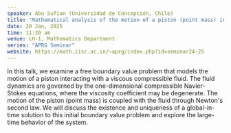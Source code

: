 ```yaml
---
speaker: Abu Sufian (Universidad de Concepción, Chile)
title: "Mathematical analysis of the motion of a piston (point mass) in a fluid with density-dependent viscosity"
date: 20 Jan, 2025
time: 11:30 am
venue: LH-1, Mathematics Department
series: "APRG Seminar"
website: https://math.iisc.ac.in/~aprg/index.php?id=seminar24-25
---
```


In this talk, we examine a free boundary value problem that models the motion of a piston interacting with a viscous compressible fluid.
The fluid dynamics are governed by the one-dimensional compressible Navier-Stokes equations, where the viscosity coefficient may be
degenerate. The motion of the piston (point mass) is coupled with the fluid through Newton's second law. We will discuss the existence
and uniqueness of a global-in-time solution to this initial boundary value problem and explore the large-time behavior of the system.
